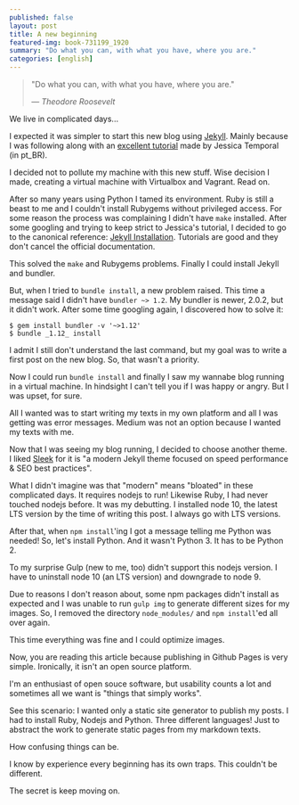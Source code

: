 ```yaml
---
published: false
layout: post
title: A new beginning
featured-img: book-731199_1920
summary: "Do what you can, with what you have, where you are."
categories: [english]
---
```


> "Do what you can, with what you have, where you are."
>
> &mdash; <cite>Theodore Roosevelt</cite>


We live in complicated days...

I expected it was simpler to start this new blog using [Jekyll](http://jekyllrb.com). Mainly because I was following along with an [excellent tutorial](https://jtemporal.com/do-tema-ao-ar/) made by Jessica Temporal (in pt_BR).

I decided not to pollute my machine with this new stuff. Wise decision I made, creating a virtual machine with Virtualbox and Vagrant. Read on.

After so many years using Python I tamed its environment. Ruby is still a beast to me and I couldn't install Rubygems without privileged access. For some reason the process was complaining I didn't have `make` installed. After some googling and trying to keep strict to Jessica's tutorial, I decided to go to the canonical reference: [Jekyll Installation](https://jekyllrb.com/docs/installation/). Tutorials are good and they don't cancel the official documentation.

This solved the `make` and Rubygems problems. Finally I could install Jekyll and bundler.

But, when I tried to `bundle install`, a new problem raised. This time a message said I didn't have `bundler ~> 1.2`. My bundler is newer, 2.0.2, but it didn't work. After some time googling again, I discovered how to solve it:

```
$ gem install bundler -v '~>1.12'
$ bundle _1.12_ install
```

I admit I still don't understand the last command, but my goal was to write a first post on the new blog. So, that wasn't a priority.

Now I could run `bundle install` and finally I saw my wannabe blog running in a virtual machine. In hindsight I can't tell you if I was happy or angry. But I was upset, for sure.

All I wanted was to start writing my texts in my own platform and all I was getting was error messages. Medium was not an option because I wanted my texts with me.

Now that I was seeing my blog running, I decided to choose another theme. I liked [Sleek](https://github.com/janczizikow/sleek) for it is "a modern Jekyll theme focused on speed performance & SEO best practices".

What I didn't imagine was that "modern" means "bloated" in these complicated days. It requires nodejs to run! Likewise Ruby, I had never touched nodejs before. It was my debutting. I installed node 10, the latest LTS version by the time of writing this post. I always go with LTS versions.

After that, when `npm install`'ing I got a message telling me Python was needed! So, let's install Python. And it wasn't Python 3. It has to be Python 2.

To my surprise Gulp (new to me, too) didn't support this nodejs version. I have to uninstall node 10 (an LTS version) and downgrade to node 9.

Due to reasons I don't reason about, some npm packages didn't install as expected and I was unable to run `gulp img` to generate different sizes for my images. So, I removed the directory `node_modules/` and `npm install`'ed all over again.

This time everything was fine and I could optimize images.

Now, you are reading this article because publishing in Github Pages is very simple. Ironically, it isn't an open source platform.

I'm an enthusiast of open souce software, but usability counts a lot and sometimes all we want is "things that simply works".

See this scenario: I wanted only a static site generator to publish my posts. I had to install Ruby, Nodejs and Python. Three different languages! Just to abstract the work to generate static pages from my markdown texts.

How confusing things can be.

I know by experience every beginning has its own traps. This couldn't be different.

The secret is keep moving on.
